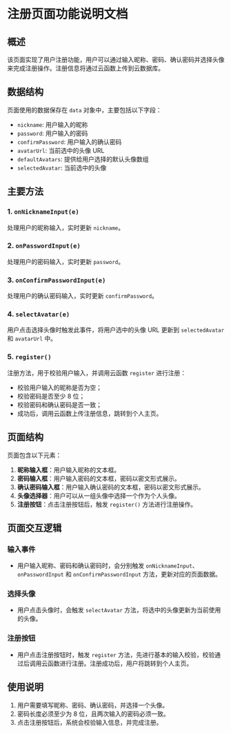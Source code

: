# 注册页面功能说明文档

## 概述
该页面实现了用户注册功能，用户可以通过输入昵称、密码、确认密码并选择头像来完成注册操作。注册信息将通过云函数上传到云数据库。

## 数据结构
页面使用的数据保存在 `data` 对象中，主要包括以下字段：
- `nickname`: 用户输入的昵称
- `password`: 用户输入的密码
- `confirmPassword`: 用户输入的确认密码
- `avatarUrl`: 当前选中的头像 URL
- `defaultAvatars`: 提供给用户选择的默认头像数组
- `selectedAvatar`: 当前选中的头像

## 主要方法

### 1. `onNicknameInput(e)`
处理用户的昵称输入，实时更新 `nickname`。

### 2. `onPasswordInput(e)`
处理用户的密码输入，实时更新 `password`。

### 3. `onConfirmPasswordInput(e)`
处理用户的确认密码输入，实时更新 `confirmPassword`。

### 4. `selectAvatar(e)`
用户点击选择头像时触发此事件，将用户选中的头像 URL 更新到 `selectedAvatar` 和 `avatarUrl` 中。

### 5. `register()`
注册方法，用于校验用户输入，并调用云函数 `register` 进行注册：
- 校验用户输入的昵称是否为空；
- 校验密码是否至少 8 位；
- 校验密码和确认密码是否一致；
- 成功后，调用云函数上传注册信息，跳转到个人主页。

## 页面结构
页面包含以下元素：
1. **昵称输入框**：用户输入昵称的文本框。
2. **密码输入框**：用户输入密码的文本框，密码以密文形式展示。
3. **确认密码输入框**：用户输入确认密码的文本框，密码以密文形式展示。
4. **头像选择器**：用户可以从一组头像中选择一个作为个人头像。
5. **注册按钮**：点击注册按钮后，触发 `register()` 方法进行注册操作。

## 页面交互逻辑

### 输入事件
- 用户输入昵称、密码和确认密码时，会分别触发 `onNicknameInput`、`onPasswordInput` 和 `onConfirmPasswordInput` 方法，更新对应的页面数据。

### 选择头像
- 用户点击头像时，会触发 `selectAvatar` 方法，将选中的头像更新为当前使用的头像。

### 注册按钮
- 用户点击注册按钮时，触发 `register` 方法，先进行基本的输入校验，校验通过后调用云函数进行注册。注册成功后，用户将跳转到个人主页。

## 使用说明
1. 用户需要填写昵称、密码、确认密码，并选择一个头像。
2. 密码长度必须至少为 8 位，且两次输入的密码必须一致。
3. 点击注册按钮后，系统会校验输入信息，并完成注册。

